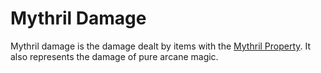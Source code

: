 # Mythril Damage

Mythril damage is the damage dealt by items with the [Mythril Property](../../../Items%20and%20Gear/Material%20Properties/Mythril%20Property.md). It also represents the damage of pure arcane magic.
